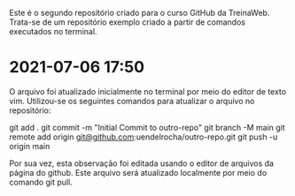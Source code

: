 Este é o segundo repositório criado para o curso GitHub da TreinaWeb.
Trata-se de um repositório exemplo criado a partir de comandos executados no terminal.

# 2021-07-06 17:50
O arquivo foi atualizado inicialmente no terminal por meio do editor de texto vim. Utilizou-se os seguintes comandos para atualizar o arquivo no repositório:

git add .
git commit -m "Initial Commit to outro-repo"
git branch -M main
git remote add origin git@github.com:uendelrocha/outro-repo.git
git push -u origin main

Por sua vez, esta observação foi editada usando o editor de arquivos da página do github.
Este arquivo será atualizado localmente por meio do comando git pull.
